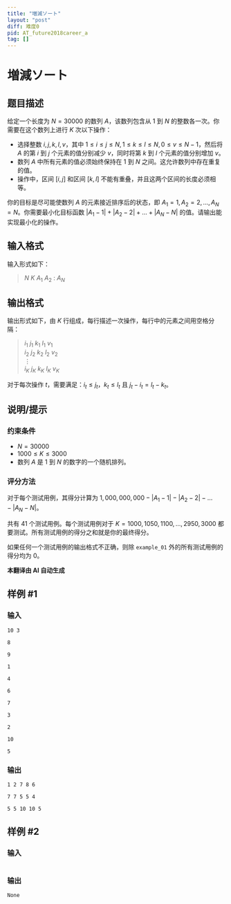 ```yaml
---
title: "増減ソート"
layout: "post"
diff: 难度0
pid: AT_future2018career_a
tag: []
---
```


# 増減ソート

## 题目描述

给定一个长度为 $N = 30000$ 的数列 $A$，该数列包含从 $1$ 到 $N$ 的整数各一次。你需要在这个数列上进行 $K$ 次以下操作：

- 选择整数 $i, j, k, l, v$，其中 $1 \leq i \leq j \leq N, 1 \leq k \leq l \leq N, 0 \leq v \leq N - 1$，然后将 $A$ 的第 $i$ 到 $j$ 个元素的值分别减少 $v$，同时将第 $k$ 到 $l$ 个元素的值分别增加 $v$。
- 数列 $A$ 中所有元素的值必须始终保持在 $1$ 到 $N$ 之间。这允许数列中存在重复的值。
- 操作中，区间 $[i, j]$ 和区间 $[k, l]$ 不能有重叠，并且这两个区间的长度必须相等。

你的目标是尽可能使数列 $A$ 的元素接近排序后的状态，即 $A_1 = 1, A_2 = 2, \ldots, A_N = N$。你需要最小化目标函数 $|A_1 - 1| + |A_2 - 2| + \ldots + |A_N - N|$ 的值。请输出能实现最小化的操作。

## 输入格式

输入形式如下：

> $N \ K \ A_1 \ A_2 \ : \ A_N$

## 输出格式

输出形式如下，由 $K$ 行组成，每行描述一次操作，每行中的元素之间用空格分隔：

> $i_1 \ j_1 \ k_1 \ l_1 \ v_1$  
> $i_2 \ j_2 \ k_2 \ l_2 \ v_2$  
> $\vdots$  
> $i_K \ j_K \ k_K \ l_K \ v_K$

对于每次操作 $t$，需要满足：$i_t \leq j_t$，$k_t \leq l_t$ 且 $j_t - i_t = l_t - k_t$。

## 说明/提示

### 约束条件

- $N = 30000$
- $1000 \leq K \leq 3000$
- 数列 $A$ 是 $1$ 到 $N$ 的数字的一个随机排列。

### 评分方法

对于每个测试用例，其得分计算为 $1,000,000,000 - |A_1 - 1| - |A_2 - 2| - \ldots - |A_N - N|$。

共有 $41$ 个测试用例。每个测试用例对于 $K = 1000, 1050, 1100, \ldots, 2950, 3000$ 都要测试。所有测试用例的得分之和就是你的最终得分。

如果任何一个测试用例的输出格式不正确，则除 `example_01` 外的所有测试用例的得分均为 0。

 **本翻译由 AI 自动生成**

## 样例 #1

### 输入

```
10 3
8
9
1
4
6
7
3
2
10
5
```

### 输出

```
1 2 7 8 6
7 7 5 5 4
5 5 10 10 5
```

## 样例 #2

### 输入

```

```

### 输出

```
None
```

